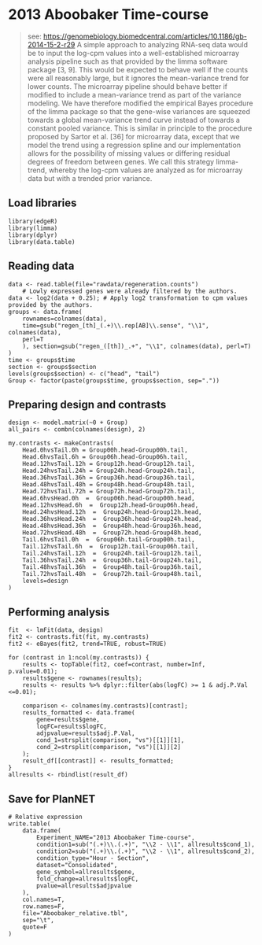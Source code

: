 # 2013 Aboobaker Time-course

> see: https://genomebiology.biomedcentral.com/articles/10.1186/gb-2014-15-2-r29
> A simple approach to analyzing RNA-seq data would be to input the log-cpm values 
> into a well-established microarray analysis pipeline such as that provided by 
> the limma software package [3, 9]. This would be expected to behave well if the counts 
> were all reasonably large, but it ignores the mean-variance trend for lower counts. 
> The microarray pipeline should behave better if modified to include a mean-variance 
> trend as part of the variance modeling. We have therefore modified the empirical 
> Bayes procedure of the limma package so that the gene-wise variances are squeezed 
> towards a global mean-variance trend curve instead of towards a constant pooled 
> variance. This is similar in principle to the procedure proposed by 
> Sartor et al. [36] for microarray data, except that we model the trend using a 
> regression spline and our implementation allows for the possibility of missing 
> values or differing residual degrees of freedom between genes. We call this 
> strategy limma-trend, whereby the log-cpm values are analyzed as for microarray 
> data but with a trended prior variance.


## Load libraries

```{r}
library(edgeR)
library(limma)
library(dplyr)
library(data.table)
```

## Reading data

```{r}
data <- read.table(file="rawdata/regeneration.counts") 
    # Lowly expressed genes were already filtered by the authors.
data <- log2(data + 0.25); # Apply log2 transformation to cpm values provided by the authors.
groups <- data.frame(
    rownames=colnames(data), 
    time=gsub("regen_[th]_(.+)\\.rep[AB]\\.sense", "\\1", colnames(data), 
    perl=T
    ), section=gsub("regen_([th])_.+", "\\1", colnames(data), perl=T)
)
time <- groups$time
section <- groups$section
levels(groups$section) <- c("head", "tail")
Group <- factor(paste(groups$time, groups$section, sep="."))
```

## Preparing design and contrasts

```{r}
design <- model.matrix(~0 + Group)
all_pairs <- combn(colnames(design), 2)

my.contrasts <- makeContrasts(
    Head.0hvsTail.0h = Group00h.head-Group00h.tail,
    Head.6hvsTail.6h = Group06h.head-Group06h.tail,
    Head.12hvsTail.12h = Group12h.head-Group12h.tail,
    Head.24hvsTail.24h = Group24h.head-Group24h.tail,
    Head.36hvsTail.36h = Group36h.head-Group36h.tail,
    Head.48hvsTail.48h = Group48h.head-Group48h.tail,
    Head.72hvsTail.72h = Group72h.head-Group72h.tail,
    Head.6hvsHead.0h  =  Group06h.head-Group00h.head,
    Head.12hvsHead.6h  =  Group12h.head-Group06h.head,
    Head.24hvsHead.12h  =  Group24h.head-Group12h.head,
    Head.36hvsHead.24h  =  Group36h.head-Group24h.head,
    Head.48hvsHead.36h  =  Group48h.head-Group36h.head,
    Head.72hvsHead.48h  =  Group72h.head-Group48h.head,
    Tail.6hvsTail.0h  =  Group06h.tail-Group00h.tail,
    Tail.12hvsTail.6h  =  Group12h.tail-Group06h.tail,
    Tail.24hvsTail.12h  =  Group24h.tail-Group12h.tail,
    Tail.36hvsTail.24h  =  Group36h.tail-Group24h.tail,
    Tail.48hvsTail.36h  =  Group48h.tail-Group36h.tail,
    Tail.72hvsTail.48h  =  Group72h.tail-Group48h.tail,
    levels=design
)

```

## Performing analysis

```{r}
fit  <- lmFit(data, design)
fit2 <- contrasts.fit(fit, my.contrasts)
fit2 <- eBayes(fit2, trend=TRUE, robust=TRUE)

for (contrast in 1:ncol(my.contrasts)) {
    results <- topTable(fit2, coef=contrast, number=Inf, p.value=0.01);
    results$gene <- rownames(results);
    results <- results %>% dplyr::filter(abs(logFC) >= 1 & adj.P.Val <=0.01);

    comparison <- colnames(my.contrasts)[contrast];
    results_formatted <- data.frame( 
        gene=results$gene,
        logFC=results$logFC,
        adjpvalue=results$adj.P.Val,
        cond_1=strsplit(comparison, "vs")[[1]][1],
        cond_2=strsplit(comparison, "vs")[[1]][2]
    );
    result_df[[contrast]] <- results_formatted;
}
allresults <- rbindlist(result_df)
```

## Save for PlanNET

```{r}
# Relative expression
write.table(
    data.frame(
        Experiment_NAME="2013 Aboobaker Time-course", 
        condition1=sub("(.+)\\.(.+)", "\\2 - \\1", allresults$cond_1),
        condition2=sub("(.+)\\.(.+)", "\\2 - \\1", allresults$cond_2),
        condition_type="Hour - Section", 
        dataset="Consolidated", 
        gene_symbol=allresults$gene, 
        fold_change=allresults$logFC,
        pvalue=allresults$adjpvalue
    ),
    col.names=T,
    row.names=F,
    file="Aboobaker_relative.tbl",
    sep="\t",
    quote=F
)
```
